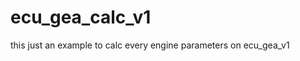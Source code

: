 ecu_gea_calc_v1
===============

this just an example to calc every engine parameters on ecu_gea_v1
